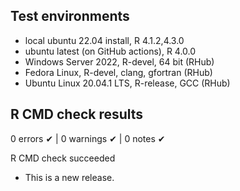 ## Test environments
* local ubuntu 22.04 install, R 4.1.2,4.3.0
* ubuntu latest (on GitHub actions), R 4.0.0
* Windows Server 2022, R-devel, 64 bit (RHub)
* Fedora Linux, R-devel, clang, gfortran (RHub)
* Ubuntu Linux 20.04.1 LTS, R-release, GCC (RHub)

## R CMD check results

0 errors ✔ | 0 warnings ✔ | 0 notes ✔

R CMD check succeeded

* This is a new release.
